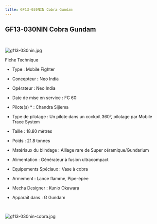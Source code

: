```yaml
---
title: GF13-030NIN Cobra Gundam
---
```


GF13-030NIN Cobra Gundam
------------------------

 


![gf13-030nin.jpg](/images/stories/saga/ggundam/images/mechas/gf13-030nin.jpg)


Fiche Technique   
- Type : Mobile Fighter  
- Concepteur : Neo India  
- Opérateur : Neo India  
- Date de mise en service : FC 60  
- Pilote(s) * : Chandra Sijiema  
- Type de pilotage : Un pilote dans un cockpit 360°, pilotage par Mobile Trace System  
- Taille : 18.80 mètres  
- Poids : 21.8 tonnes  
- Matériaux du blindage : Alliage rare de Super céramique/Gundarium  
- Alimentation : Générateur à fusion ultracompact  
- Equipements Spéciaux : Vase à cobra  
- Armement : Lance flamme, Pipe-épée  
  
  
- Mecha Designer : Kunio Okawara  
- Apparaît dans : G Gundam


 


![gf13-030nin-cobra.jpg](/images/stories/saga/ggundam/images/mechas/gf13-030nin-cobra.jpg)

